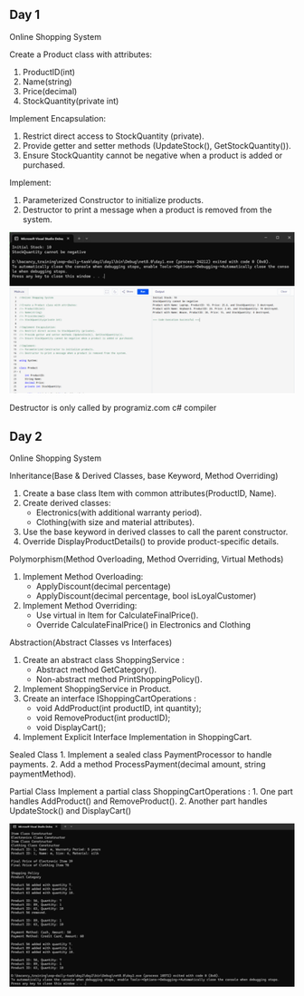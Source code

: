 ## Day 1
Online Shopping System

Create a Product class with attributes:
1. ProductID(int)
2. Name(string)
3. Price(decimal)
4. StockQuantity(private int)

Implement Encapsulation:
1. Restrict direct access to StockQuantity (private).
2. Provide getter and setter methods (UpdateStock(), GetStockQuantity()).
3. Ensure StockQuantity cannot be negative when a product is added or purchased.

Implement:
1. Parameterized Constructor to initialize products.
2. Destructor to print a message when a product is removed from the system.

![day1_1](/img/day1_1.png)
![day1_2](/img/day1_2.png)

Destructor is only called by programiz.com c# compiler

## Day 2
Online Shopping System

Inheritance(Base & Derived Classes, base Keyword, Method Overriding)
1. Create a base class Item with common attributes(ProductID, Name).
2. Create derived classes:
    * Electronics(with additional warranty period).
    * Clothing(with size and material attributes).
3. Use the base keyword in derived classes to call the parent constructor.
4. Override DisplayProductDetails() to provide product-specific details.

Polymorphism(Method Overloading, Method Overriding, Virtual Methods)
1. Implement Method Overloading:
    * ApplyDiscount(decimal percentage)
    * ApplyDiscount(decimal percentage, bool isLoyalCustomer)
2. Implement Method Overriding:
    * Use virtual in Item for CalculateFinalPrice().
    * Override CalculateFinalPrice() in Electronics and Clothing

Abstraction(Abstract Classes vs Interfaces)
1. Create an abstract class ShoppingService :
    * Abstract method GetCategory().
    * Non-abstract method PrintShoppingPolicy().
2.	Implement ShoppingService in Product.
3. Create an interface IShoppingCartOperations :
    * void AddProduct(int productID, int quantity);
    * void RemoveProduct(int productID);
    * void DisplayCart();
4. Implement Explicit Interface Implementation in ShoppingCart.

Sealed Class
    1. Implement a sealed class PaymentProcessor to handle payments.
    2. Add a method ProcessPayment(decimal amount, string paymentMethod).

Partial Class
Implement a partial class ShoppingCartOperations :
    1. One part handles AddProduct() and RemoveProduct().
    2. Another part handles UpdateStock() and DisplayCart()

![day2](/img/day2.png)
